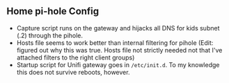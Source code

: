 ## Home pi-hole Config

* Capture script runs on the gateway and hijacks all DNS for kids subnet (.2) through the pihole.
* Hosts file seems to work better than internal filtering for pihole (Edit: figured out why this was true.  Hosts file not strictly needed not that I've attached filters to the right client groups)
* Startup script for Unifi gateway goes in `/etc/init.d`.  To my knowledge this does not survive reboots, however.
